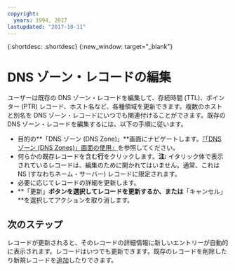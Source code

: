 ```yaml
---
copyright:
  years: 1994, 2017
lastupdated: "2017-10-11"
---
```


{:shortdesc: .shortdesc}
{:new_window: target="_blank"}

# DNS ゾーン・レコードの編集

ユーザーは既存の DNS ゾーン・レコードを編集して、存続時間 (TTL)、ポインター (PTR) レコード、ホスト名など、各種領域を更新できます。複数のホストと別名を DNS ゾーン・レコードにいつでも関連付けることができます。既存の DNS ゾーン・レコードを編集するには、以下の手順に従います。

* 目的の**「DNS ゾーン (DNS Zone)」**画面にナビゲートします。[『「DNS ゾーン (DNS Zones)」画面の使用』](use-dns-zones-screen.html)を参照してください。
* 何らかの既存レコードを含む**行**をクリックします。**注:** イタリック体で表示されているレコードは、編集のために開かれてはいません。通常、これは NS (すなわちネーム・サーバー) レコードに限定されます。
* 必要に応じてレコードの詳細を更新します。
* **「更新」**ボタンを選択してレコードを更新するか、または**「キャンセル」**を選択してアクションを取り消します。

## 次のステップ

レコードが更新されると、そのレコードの詳細情報に新しいエントリーが自動的に表示されます。レコードはいつでも更新できます。既存のレコードを削除したり新規レコードを[追加](add-dns-zone-record.html)したりできます。
